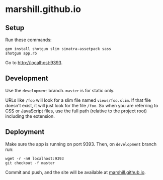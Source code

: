 marshill.github.io
==================

## Setup

Run these commands:

    gem install shotgun slim sinatra-assetpack sass
    shotgun app.rb

Go to [http://localhost:9393](http://localhost:9393).

## Development

Use the `development` branch. `master` is for static only.

URLs like `/foo` will look for a slim file named `views/foo.slim`. If that file
doesn't exist, it will just look for the file `/foo`. So when you are referring
to CSS or JavaScript files, use the full path (relative to the project root)
including the extension.

## Deployment

Make sure the app is running on port 9393. Then, on `development` branch run:

    wget -r -nH localhost:9393
    git checkout -f master

Commit and push, and the site will be available at [marshill.github.io](http://marshill.github.io).
